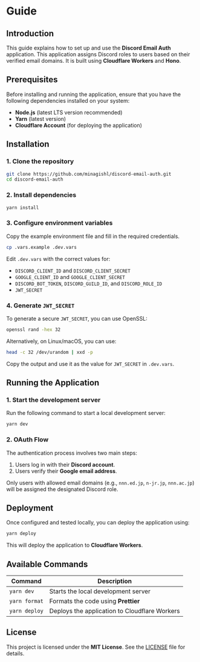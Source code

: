 # Guide

## Introduction

This guide explains how to set up and use the **Discord Email Auth** application. This application assigns Discord roles to users based on their verified email domains. It is built using **Cloudflare Workers** and **Hono**.

## Prerequisites

Before installing and running the application, ensure that you have the following dependencies installed on your system:

- **Node.js** (latest LTS version recommended)
- **Yarn** (latest version)
- **Cloudflare Account** (for deploying the application)

## Installation

### 1. Clone the repository

```sh
git clone https://github.com/minagishl/discord-email-auth.git
cd discord-email-auth
```

### 2. Install dependencies

```sh
yarn install
```

### 3. Configure environment variables

Copy the example environment file and fill in the required credentials.

```sh
cp .vars.example .dev.vars
```

Edit `.dev.vars` with the correct values for:

- `DISCORD_CLIENT_ID` and `DISCORD_CLIENT_SECRET`
- `GOOGLE_CLIENT_ID` and `GOOGLE_CLIENT_SECRET`
- `DISCORD_BOT_TOKEN`, `DISCORD_GUILD_ID`, and `DISCORD_ROLE_ID`
- `JWT_SECRET`

### 4. Generate `JWT_SECRET`

To generate a secure `JWT_SECRET`, you can use OpenSSL:

```sh
openssl rand -hex 32
```

Alternatively, on Linux/macOS, you can use:

```sh
head -c 32 /dev/urandom | xxd -p
```

Copy the output and use it as the value for `JWT_SECRET` in `.dev.vars`.

## Running the Application

### 1. Start the development server

Run the following command to start a local development server:

```sh
yarn dev
```

### 2. OAuth Flow

The authentication process involves two main steps:

1. Users log in with their **Discord account**.
2. Users verify their **Google email address**.

Only users with allowed email domains (e.g., `nnn.ed.jp`, `n-jr.jp`, `nnn.ac.jp`) will be assigned the designated Discord role.

## Deployment

Once configured and tested locally, you can deploy the application using:

```sh
yarn deploy
```

This will deploy the application to **Cloudflare Workers**.

## Available Commands

| Command       | Description                                   |
| ------------- | --------------------------------------------- |
| `yarn dev`    | Starts the local development server           |
| `yarn format` | Formats the code using **Prettier**           |
| `yarn deploy` | Deploys the application to Cloudflare Workers |

## License

This project is licensed under the **MIT License**. See the [LICENSE](../LICENSE) file for details.
